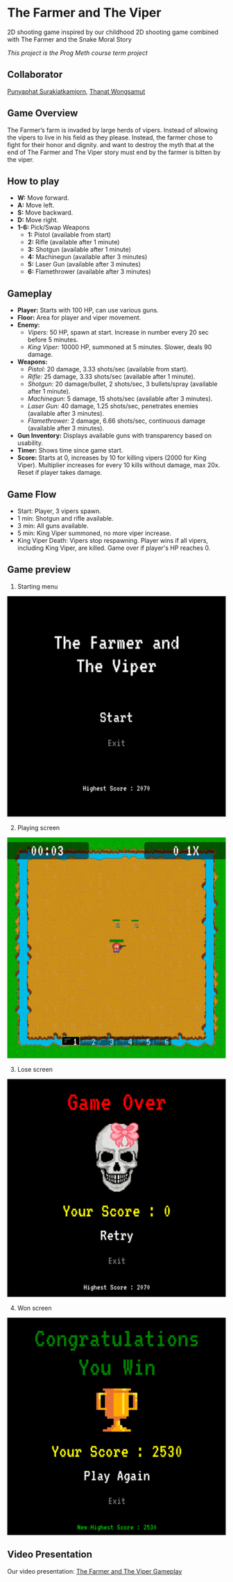 # The Farmer and The Viper

2D shooting game inspired by our childhood 2D shooting game combined with The Farmer and the Snake Moral Story

*This project is the Prog Meth course term project*

## Collaborator

<a href="https://github.com/punyaphatsura" target="_blank" style="decoration: none">Punyaphat Surakiatkamjorn</a>,
<a href="https://github.com/ThanatWonsamut" target="_blank" style="decoration: none">Thanat Wongsamut</a>

## Game Overview

The Farmer’s farm is invaded by large herds of vipers. Instead of allowing the vipers to live in his field
as they please. Instead, the farmer chose to fight for their honor and dignity. and want to destroy the
myth that at the end of The Farmer and The Viper story must end by the farmer is bitten by the viper.

## How to play

- **W:** Move forward.
- **A:** Move left.
- **S:** Move backward.
- **D:** Move right.
- **1-6:** Pick/Swap Weapons
  - **1:** Pistol (available from start)
  - **2:** Rifle (available after 1 minute)
  - **3:** Shotgun (available after 1 minute)
  - **4:** Machinegun (available after 3 minutes)
  - **5:** Laser Gun (available after 3 minutes)
  - **6:** Flamethrower (available after 3 minutes)

## Gameplay

- **Player:** Starts with 100 HP, can use various guns.
- **Floor:** Area for player and viper movement.
- **Enemy:**
  - _Vipers:_ 50 HP, spawn at start. Increase in number every 20 sec before 5 minutes.
  - _King Viper:_ 10000 HP, summoned at 5 minutes. Slower, deals 90 damage.
- **Weapons:**
  - _Pistol:_ 20 damage, 3.33 shots/sec (available from start).
  - _Rifle:_ 25 damage, 3.33 shots/sec (available after 1 minute).
  - _Shotgun:_ 20 damage/bullet, 2 shots/sec, 3 bullets/spray (available after 1 minute).
  - _Machinegun:_ 5 damage, 15 shots/sec (available after 3 minutes).
  - _Laser Gun:_ 40 damage, 1.25 shots/sec, penetrates enemies (available after 3 minutes).
  - _Flamethrower:_ 2 damage, 6.66 shots/sec, continuous damage (available after 3 minutes).
- **Gun Inventory:** Displays available guns with transparency based on usability.
- **Timer:** Shows time since game start.
- **Score:** Starts at 0, increases by 10 for killing vipers (2000 for King Viper). Multiplier increases for every 10 kills without damage, max 20x. Reset if player takes damage.

## Game Flow

- Start: Player, 3 vipers spawn.
- 1 min: Shotgun and rifle available.
- 3 min: All guns available.
- 5 min: King Viper summoned, no more viper increase.
- King Viper Death: Vipers stop respawning. Player wins if all vipers, including King Viper, are killed. Game over if player's HP reaches 0.

## Game preview

1. Starting menu

![alt text](./fig/game_preview1.png)

2. Playing screen

![alt text](./fig/game_preview2.png)

3. Lose screen

![alt text](./fig/game_preview3.png)

4. Won screen

![alt text](./fig/game_preview4.png)

## Video Presentation

Our video presentation:
[The Farmer and The Viper Gameplay](https://www.youtube.com/watch?v=n6ouBzrp_s8)
